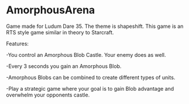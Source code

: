 # AmorphousArena
Game made for Ludum Dare 35. The theme is shapeshift. 
This game is an RTS style game similar in theory to Starcraft.

Features:

  -You control an Amorphous Blob Castle. Your enemy does as well.
  
  -Every 3 seconds you gain an Amorphous Blob. 
  
  -Amorphous Blobs can be combined to create different types of units.
  
  -Play a strategic game where your goal is to gain Blob advantage and overwhelm your opponents castle.

